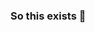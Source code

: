 ### So this exists 💮

<!--
**HerrFreude/HerrFreude** is a ✨ _special_ ✨ repository because its `README.md` (this file) appears on your GitHub profile.
-->
